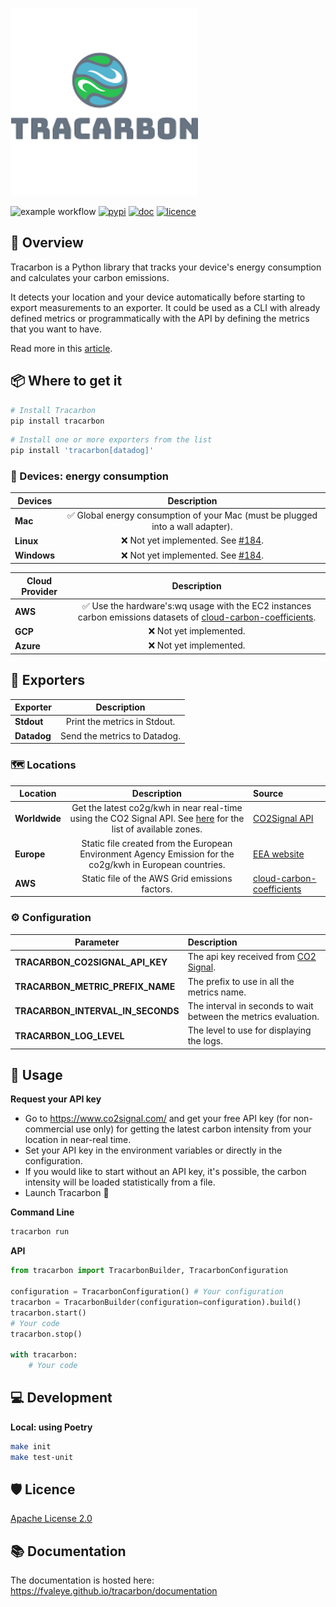 ![Alt text](logo.png?raw=true "Tracarbon logo")

![example workflow](https://github.com/fvaleye/tracarbon/actions/workflows/build.yml/badge.svg)
[![pypi](https://img.shields.io/pypi/v/tracarbon.svg?style=flat-square)](https://pypi.org/project/tracarbon/)
[![doc](https://img.shields.io/badge/docs-python-blue.svg?style=for-the-badgee)](https://fvaleye.github.io/tracarbon)
[![licence](https://img.shields.io/badge/license-Apache--2.0-green)](https://github.com/fvaleye/tracarbon/blob/main/LICENSE.txt)


## 📌 Overview
Tracarbon is a Python library that tracks your device's energy consumption and calculates your carbon emissions.

It detects your location and your device automatically before starting to export measurements to an exporter. 
It could be used as a CLI with already defined metrics or programmatically with the API by defining the metrics that you want to have.

Read more in this [article](https://medium.com/@florian.valeye/tracarbon-track-your-devices-carbon-footprint-fb051fcc9009).

## 📦 Where to get it

```sh
# Install Tracarbon
pip install tracarbon
```

```sh
# Install one or more exporters from the list
pip install 'tracarbon[datadog]'
```

### 🔌 Devices: energy consumption
| **Devices** |                                    **Description**                                    |
|-------------|:-------------------------------------------------------------------------------------:|
| **Mac**     |    ✅ Global energy consumption of your Mac (must be plugged into a wall adapter).     |
| **Linux**   | ❌ Not yet implemented. See [#184](https://github.com/hubblo-org/scaphandre/pull/184). |
| **Windows** | ❌ Not yet implemented. See [#184](https://github.com/hubblo-org/scaphandre/pull/184). |

| **Cloud Provider** |                                                                                                   **Description**                                                                                                    |
|--------------------|:--------------------------------------------------------------------------------------------------------------------------------------------------------------------------------------------------------------------:|
| **AWS**            | ✅ Use the hardware's:wq usage with the EC2 instances carbon emissions datasets of [cloud-carbon-coefficients](https://github.com/cloud-carbon-footprint/cloud-carbon-coefficients/blob/main/data/aws-instances.csv). |
| **GCP**            |                                                                                                ❌ Not yet implemented.                                                                                                |
| **Azure**          |                                                                                                ❌ Not yet implemented.                                                                                                |


## 📡 Exporters
| **Exporter** |       **Description**        |
|--------------|:----------------------------:|
| **Stdout**   | Print the metrics in Stdout. |
| **Datadog**  | Send the metrics to Datadog. |

### 🗺️ Locations
| **Location**  |                                                                     **Description**                                                                     | **Source**                                                                                                                                                    |
|---------------|:-------------------------------------------------------------------------------------------------------------------------------------------------------:|:--------------------------------------------------------------------------------------------------------------------------------------------------------------|
| **Worldwide** | Get the latest co2g/kwh in near real-time using the CO2 Signal API. See [here](http://api.electricitymap.org/v3/zones) for the list of available zones. | [CO2Signal API](https://www.co2signal.com)                                                                                                                    |
| **Europe**    |                        Static file created from the European Environment Agency Emission for the co2g/kwh in European countries.                        | [EEA website](https://www.eea.europa.eu/data-and-maps/daviz/co2-emission-intensity-9#tab-googlechartid_googlechartid_googlechartid_googlechartid_chart_11111) |
| **AWS**       |                                                     Static file of the AWS Grid emissions factors.                                                      | [cloud-carbon-coefficients](https://github.com/cloud-carbon-footprint/cloud-carbon-coefficients/blob/main/data/grid-emissions-factors-aws.csv)                |

### ⚙️ Configuration
| **Parameter**                     | **Description**                                                                |
|-----------------------------------|:-------------------------------------------------------------------------------|
| **TRACARBON_CO2SIGNAL_API_KEY**   | The api key received from [CO2 Signal](https://www.co2signal.com).             |
| **TRACARBON_METRIC_PREFIX_NAME**  | The prefix to use in all the metrics name.                                     |
| **TRACARBON_INTERVAL_IN_SECONDS** | The interval in seconds to wait between the metrics evaluation.                |
| **TRACARBON_LOG_LEVEL**           | The level to use for displaying the logs.                                      |


## 🔎 Usage

**Request your API key**
- Go to https://www.co2signal.com/ and get your free API key (for non-commercial use only) for getting the latest carbon intensity from your location in near-real time.
- Set your API key in the environment variables or directly in the configuration.
- If you would like to start without an API key, it's possible, the carbon intensity will be loaded statistically from a file.
- Launch Tracarbon 🚀

**Command Line**
```sh
tracarbon run
```

**API**
```python
from tracarbon import TracarbonBuilder, TracarbonConfiguration

configuration = TracarbonConfiguration() # Your configuration
tracarbon = TracarbonBuilder(configuration=configuration).build()
tracarbon.start()
# Your code
tracarbon.stop()

with tracarbon:
    # Your code
```

## 💻 Development

**Local: using Poetry**
```sh
make init
make test-unit
```

## 🛡️ Licence
[Apache License 2.0](https://raw.githubusercontent.com/fvaleye/tracarbon/main/LICENSE.txt)

## 📚 Documentation
The documentation is hosted here: https://fvaleye.github.io/tracarbon/documentation
